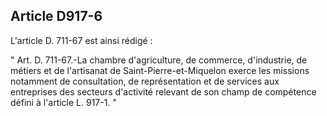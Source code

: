 Article D917-6
----
L'article D. 711-67 est ainsi rédigé :

" Art. D. 711-67.-La chambre d'agriculture, de commerce, d'industrie, de métiers
et de l'artisanat de Saint-Pierre-et-Miquelon exerce les missions notamment de
consultation, de représentation et de services aux entreprises des secteurs
d'activité relevant de son champ de compétence défini à l'article L. 917-1. "
